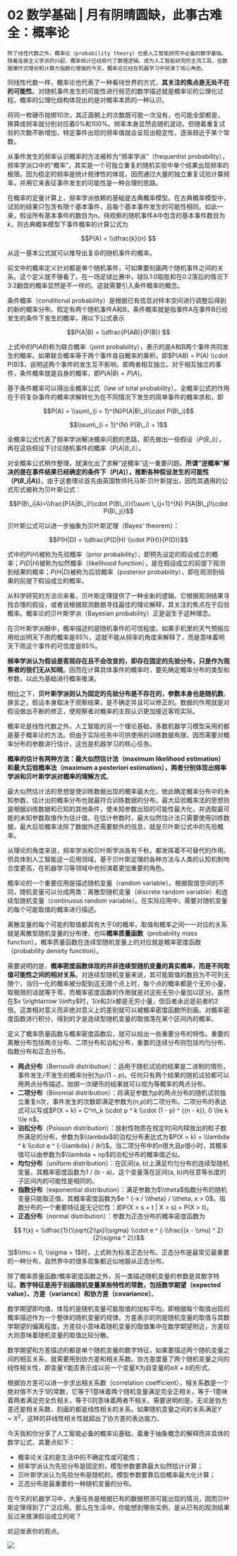 # 02 数学基础 | 月有阴晴圆缺，此事古难全：概率论

    除了线性代数之外，概率论（probability theory）也是人工智能研究中必备的数学基础。随着连接主义学派的兴起，概率统计已经取代了数理逻辑，成为人工智能研究的主流工具。在数据爆炸式增长和计算力指数化增强的今天，概率论已经在机器学习中扮演了核心角色。

同线性代数一样，概率论也代表了一种看待世界的方式，**其关注的焦点是无处不在的可能性**。对随机事件发生的可能性进行规范的数学描述就是概率论的公理化过程。概率的公理化结构体现出的是对概率本质的一种认识。

将同一枚硬币抛掷10次，其正面朝上的次数既可能一次没有，也可能全部都是，换算成频率就分别对应着0%和100%。频率本身显然会随机波动，但随着重复试验的次数不断增加，特定事件出现的频率值就会呈现出稳定性，逐渐趋近于某个常数。

从事件发生的频率认识概率的方法被称为“频率学派”（frequentist probability），频率学派口中的“概率”，其实是一个可独立重复的随机实验中单个结果出现频率的极限。因为稳定的频率是统计规律性的体现，因而通过大量的独立重复试验计算频率，并用它来表征事件发生的可能性是一种合理的思路。

在概率的定量计算上，频率学派依赖的基础是古典概率模型。在古典概率模型中，试验的结果只包含有限个基本事件，且每个基本事件发生的可能性相同。如此一来，假设所有基本事件的数目为n，待观察的随机事件A中包含的基本事件数目为k，则古典概率模型下事件概率的计算公式为

$$P(A) = \\dfrac{k}{n} $$

从这一基本公式就可以推导出复杂的随机事件的概率。

前文中的概率定义针对都是单个随机事件，可如果要刻画两个随机事件之间的关系，这个定义就不够看了。在一场足球比赛中，球队1:0取胜和在0:2落后的情况下3:2翻盘的概率显然是不一样的。这就需要引入条件概率的概念。

条件概率（conditional probability）是根据已有信息对样本空间进行调整后得到的新的概率分布。假定有两个随机事件A和B，条件概率就是指事件A在事件B已经发生的条件下发生的概率，用以下公式表示

$$P(A|B) = \\dfrac{P(AB)}{P(B)} $$

上式中的$P(AB)$称为联合概率（joint probability），表示的是A和B两个事件共同发生的概率。如果联合概率等于两个事件各自概率的乘积，即$P(AB) = P(A) \\cdot P(B)$，说明这两个事件的发生互不影响，即两者相互独立。对于相互独立的事件，条件概率就是自身的概率，即$P(A|B) = P(A)$。

基于条件概率可以得出全概率公式（law of total probability）。全概率公式的作用在于将复杂事件的概率求解转化为在不同情况下发生的简单事件的概率求和，即

$$P(A) = \\sum\_{i = 1}^{N}P(A|B\_i)\\cdot P(B\_i)$$

$$\\sum\_{i = 1}^{N} P(B\_i) = 1$$

全概率公式代表了频率学派解决概率问题的思路，即先做出一些假设（$P(B\_i)$），再在这些假设下讨论随机事件的概率（$P(A|B\_i)$）。

对全概率公式稍作整理，就演化出了求解“逆概率”这一重要问题。**所谓“逆概率”解决的是在事件结果已经确定的条件下（$P(A)$），推断各种假设发生的可能性（$P(B\_i|A)$）**。由于这套理论首先由英国牧师托马斯·贝叶斯提出，因而其通用的公式形式被称为贝叶斯公式：

$$P(B\_i|A)=\\frac{P(A|B\_i)\\cdot P(B\_i)}{\\sum \_{j=1}^{N} P(A|B\_j)\\cdot P(B\_j)}$$

贝叶斯公式可以进一步抽象为贝叶斯定理（Bayes' theorem）：

$$P(H|D) = \\dfrac{P(D|H) \\cdot P(H)}{P(D)}$$

式中的$P(H)$被称为先验概率（prior probability），即预先设定的假设成立的概率；$P(D|H)$被称为似然概率（likelihood function），是在假设成立的前提下观测到结果的概率；$P(H|D)$被称为后验概率（posterior probability），即在观测到结果的前提下假设成立的概率。

从科学研究的方法论来看，贝叶斯定理提供了一种全新的逻辑。它根据观测结果寻找合理的假设，或者说根据观测数据寻找最佳的理论解释，其关注的焦点在于后验概率。概率论的贝叶斯学派（Bayesian probability）正是诞生于这种理念。

在贝叶斯学派眼中，概率描述的是随机事件的可信程度。如果手机里的天气预报应用给出明天下雨的概率是85%，这就不能从频率的角度来解释了，而是意味着明天下雨这个事件的可信度是85%。

**频率学派认为假设是客观存在且不会改变的，即存在固定的先验分布，只是作为观察者的我们无从知晓**。因而在计算具体事件的概率时，要先确定概率分布的类型和参数，以此为基础进行概率推演。

相比之下，**贝叶斯学派则认为固定的先验分布是不存在的，参数本身也是随机数**。换言之，假设本身取决于观察结果，是不确定并且可以修正的。数据的作用就是对假设做出不断的修正，使观察者对概率的主观认识更加接近客观实际。

概率论是线性代数之外，人工智能的另一个理论基础，多数机器学习模型采用的都是基于概率论的方法。但由于实际任务中可供使用的训练数据有限，因而需要对概率分布的参数进行估计，这也是机器学习的核心任务。

**概率的估计有两种方法：最大似然估计法（maximum likelihood estimation）和最大后验概率法（maximum a posteriori estimation），两者分别体现出频率学派和贝叶斯学派对概率的理解方式**。

最大似然估计法的思想是使训练数据出现的概率最大化，依此确定概率分布中的未知参数，估计出的概率分布也就最符合训练数据的分布。最大后验概率法的思想则是根据训练数据和已知的其他条件，使未知参数出现的可能性最大化，并选取最可能的未知参数取值作为估计值。在估计参数时，最大似然估计法只需要使用训练数据，最大后验概率法除了数据外还需要额外的信息，就是贝叶斯公式中的先验概率。

从理论的角度来说，频率学派和贝叶斯学派各有千秋，都发挥着不可替代的作用。但具体到人工智能这一应用领域，基于贝叶斯定理的各种方法与人类的认知机制吻合度更高，在机器学习等领域中也扮演着更加重要的角色。

概率论的一个重要应用是描述随机变量（random variable）。根据取值空间的不同，随机变量可以分成两类：离散型随机变量（discrete random variable）和连续型随机变量（continuous random variable）。在实际应用中，需要对随机变量的每个可能取值的概率进行描述。

离散变量的每个可能的取值都具有大于0的概率，取值和概率之间一一对应的关系就是离散型随机变量的分布律，也叫**概率质量函数**（probability mass function）。概率质量函数在连续型随机变量上的对应就是概率密度函数（probability density function）。

需要说明的是，**概率密度函数体现的并非连续型随机变量的真实概率，而是不同取值可能性之间的相对关系**。对连续型随机变量来说，其可能取值的数目为不可列无限个，当归一化的概率被分配到这无限个点上时，每个点的概率都是个无穷小量，取极限的话就等于零。而概率密度函数的作用就是对这些无穷小量加以区分。虽然在$x \\rightarrow \\infty$时，$1 / x$和$2 / x$都是无穷小量，但后者永远是前者的2倍。这类相对意义而非绝对意义上的差别就可以被概率密度函数所刻画。对概率密度函数进行积分，得到的才是连续型随机变量的取值落在某个区间内的概率。

定义了概率质量函数与概率密度函数后，就可以给出一些重要分布的特性。重要的离散分布包括两点分布、二项分布和泊松分布，重要的连续分布则包括均匀分布、指数分布和正态分布。

*   **两点分布**（Bernoulli distribution）：适用于随机试验的结果是二进制的情形，事件发生/不发生的概率分别为$p/(1 - p)$。任何只有两个结果的随机试验都可以用两点分布描述，抛掷一次硬币的结果就可以视为等概率的两点分布。
*   **二项分布**（Binomial distribution）：将满足参数为p的两点分布的随机试验独立重复n次，事件发生的次数即满足参数为(n,p)的二项分布。二项分布的表达式可以写成$P(X = k) = C^n\_k \\cdot p ^ k \\cdot (1 - p) ^ {(n - k)}, 0 \\le k \\le n$。
*   **泊松分布**（Poisson distribution）：放射性物质在规定时间内释放出的粒子数所满足的分布，参数为$\\lambda$的泊松分布表达式为$P(X = k) = \\lambda ^ k \\cdot e ^ {-\\lambda} / (k!)$。当二项分布中的n很大且p很小时，其概率值可以由参数为$\\lambda = np$的泊松分布的概率值近似。
*   **均匀分布**（uniform distribution）：在区间(a, b)上满足均匀分布的连续型随机变量，其概率密度函数为1 / (b - a)，这个变量落在区间(a, b)内任意等长度的子区间内的可能性是相同的。
*   **指数分布**（exponential distribution）：满足参数为$\\theta$指数分布的随机变量只能取正值，其概率密度函数为$e ^ {-x / \\theta} / \\theta, x > 0$。指数分布的一个重要特征是无记忆性：即P(X > s + t | X > s) = P(X > t)。
*   **正态分布**（normal distribution）：参数为正态分布的概率密度函数为

$$ f(x) = \\dfrac{1}{\\sqrt{2\\pi}\\sigma} \\cdot e ^ {-\\frac{(x - \\mu) ^ 2}{2\\sigma ^ 2}}$$

当$\\mu = 0, \\sigma = 1$时，上式称为标准正态分布。正态分布是最常见最重要的一种分布，自然界中的很多现象都近似地服从正态分布。

除了概率质量函数/概率密度函数之外，另一类描述随机变量的参数是其数字特征。**数字特征是用于刻画随机变量某些特性的常数，包括数学期望（expected value）、方差（variance）和协方差（covariance）**。

数学期望即均值，体现的是随机变量可能取值的加权平均，即根据每个取值出现的概率描述作为一个整体的随机变量的规律。方差表示的则是随机变量的取值与其数学期望的偏离程度。方差较小意味着随机变量的取值集中在数学期望附近，方差较大则意味着随机变量的取值比较分散。

数学期望和方差描述的都是单个随机变量的数字特征，如果要描述两个随机变量之间的相互关系，就需要用到协方差和相关系数。协方差度量了两个随机变量之间的线性相关性，即变量Y能否表示成以另一个变量X为自变量的$aX+b$的形式。

根据协方差可以进一步求出相关系数（correlation coefficient），相关系数是一个绝对值不大于1的常数，它等于1意味着两个随机变量满足完全正相关，等于-1意味着两者满足完全负相关，等于0则意味着两者不相关。需要说明的是，无论是协方差还是相关系数，刻画的都是线性相关的关系。如果随机变量之间的关系满足$Y = X ^ 2$，这样的非线性相关性就超出了协方差的表达能力。

今天我和你分享了人工智能必备的概率论基础，着重于抽象概念的解释而非具体的数学公式，其要点如下：

*   概率论关注的是生活中的不确定性或可能性；
*   频率学派认为先验分布是固定的，模型参数要靠最大似然估计计算；
*   贝叶斯学派认为先验分布是随机的，模型参数要靠后验概率最大化计算；
*   正态分布是最重要的一种随机变量的分布。

在今天的机器学习中，大量任务是根据已有的数据预测可能出现的情况，因而贝叶斯定理得到了广泛应用。那么在生活中，你能想到哪些实例，是从已有的观测结果反过来推演假设成立的呢？

欢迎发表你的观点。

![](https://static001.geekbang.org/resource/image/60/87/60dfa8c61a5847be616f08d18b36a587.jpg)
    
